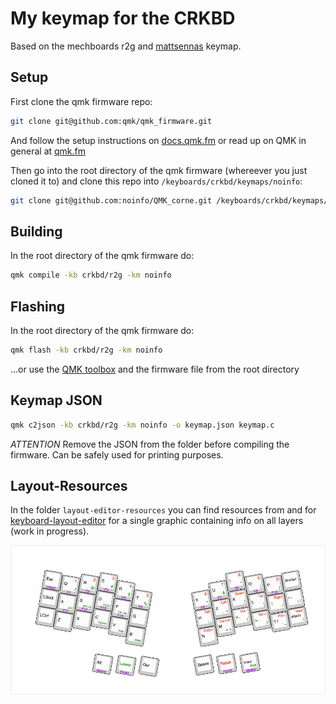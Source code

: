 # My keymap for the CRKBD

Based on the mechboards r2g and [mattsennas](https://github.com/Mattsenna/QMK_corne) keymap.

## Setup

First clone the qmk firmware repo:
```sh
git clone git@github.com:qmk/qmk_firmware.git
```

And follow the setup instructions on [docs.qmk.fm](https://docs.qmk.fm/#/newbs) or read up on QMK in general at [qmk.fm](https://qmk.fm/)

Then go into the root directory of the qmk firmware (whereever you just cloned it to) and clone this repo into `/keyboards/crkbd/keymaps/noinfo`:
```sh
git clone git@github.com:noinfo/QMK_corne.git /keyboards/crkbd/keymaps/noinfo
```

## Building

In the root directory of the qmk firmware do:

```sh
qmk compile -kb crkbd/r2g -km noinfo
```

## Flashing

In the root directory of the qmk firmware do:

```sh
qmk flash -kb crkbd/r2g -km noinfo
```

...or use the [QMK toolbox](https://github.com/qmk/qmk_toolbox) and the firmware file from the root directory
## Keymap JSON

```sh
qmk c2json -kb crkbd/r2g -km noinfo -o keymap.json keymap.c
```

_ATTENTION_ Remove the JSON from the folder before compiling the firmware. Can be safely used for printing purposes.

## Layout-Resources

In the folder `layout-editor-resources` you can find resources from and for [keyboard-layout-editor](http://www.keyboard-layout-editor.com/#/) for a single graphic containing info on all layers (work in progress).

![Keyboard Layout](./layout-editor-resources/crkbd-r2g.png)
